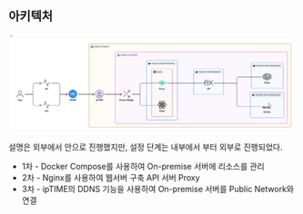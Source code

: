 ## 아키텍처

![bmw_아키텍처](images/bmw-아키텍처.png) 

설명은 외부에서 안으로 진행했지만, 설정 단계는 내부에서 부터 외부로 진행되었다.
- 1차 - Docker Compose를 사용하여 On-premise 서버에 리소스를 관리
- 2차 - Nginx를 사용하여 웹서버 구축 API 서버 Proxy
- 3차 - ipTIME의 DDNS 기능을 사용하여 On-premise 서버를 Public Network와 연결
